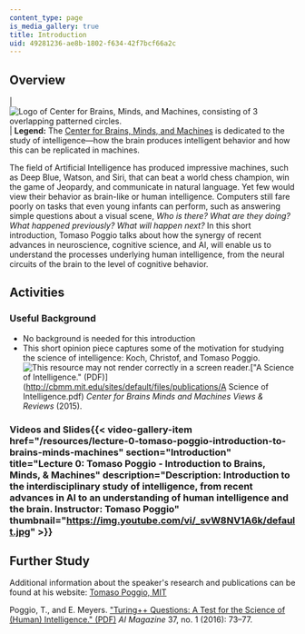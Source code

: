 ```yaml
---
content_type: page
is_media_gallery: true
title: Introduction
uid: 49281236-ae8b-1802-f634-42f7bcf66a2c
---
```


Overview
--------

| ![Logo of Center for Brains, Minds, and Machines, consisting of 3 overlapping patterned circles.](BASEURL_PLACEHOLDER/resources/intro) | **Legend:** The [Center for Brains, Minds, and Machines](http://cbmm.mit.edu/) is dedicated to the study of intelligence—how the brain produces intelligent behavior and how this can be replicated in machines. 

The field of Artificial Intelligence has produced impressive machines, such as Deep Blue, Watson, and Siri, that can beat a world chess champion, win the game of Jeopardy, and communicate in natural language. Yet few would view their behavior as brain-like or human intelligence. Computers still fare poorly on tasks that even young infants can perform, such as answering simple questions about a visual scene, _Who is there? What are they doing? What happened previously?_ _What will happen next?_ In this short introduction, Tomaso Poggio talks about how the synergy of recent advances in neuroscience, cognitive science, and AI, will enable us to understand the processes underlying human intelligence, from the neural circuits of the brain to the level of cognitive behavior.

Activities
----------

### Useful Background

*   No background is needed for this introduction
*   This short opinion piece captures some of the motivation for studying the science of intelligence: Koch, Christof, and Tomaso Poggio. ![This resource may not render correctly in a screen reader.](/images/inacessible.gif)["A Science of Intelligence." (PDF)](http://cbmm.mit.edu/sites/default/files/publications/A Science of Intelligence.pdf) _Center for Brains Minds and Machines Views & Reviews_ (2015).

### Videos and Slides{{< video-gallery-item href="/resources/lecture-0-tomaso-poggio-introduction-to-brains-minds-machines" section="Introduction" title="Lecture 0: Tomaso Poggio - Introduction to Brains, Minds, & Machines" description="Description: Introduction to the interdisciplinary study of intelligence, from recent advances in AI to an understanding of human intelligence and the brain. Instructor: Tomaso Poggio" thumbnail="https://img.youtube.com/vi/_svW8NV1A6k/default.jpg" >}}
Further Study
-------------

Additional information about the speaker's research and publications can be found at his website: [Tomaso Poggio, MIT](http://cbcl.mit.edu/)

Poggio, T., and E. Meyers. ["Turing++ Questions: A Test for the Science of (Human) Intelligence." (PDF)](http://cbmm.mit.edu/sites/default/files/publications/Turing_Plus_Questions.pdf) _AI Magazine_ 37, no. 1 (2016): 73–77.